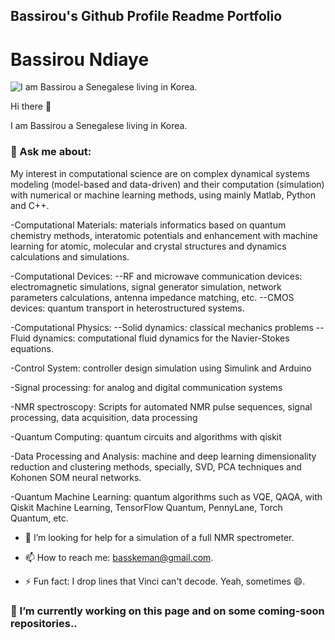 ## Bassirou's Github Profile Readme Portfolio

# Bassirou Ndiaye

![I am Bassirou a Senegalese living in Korea.](https://pbs.twimg.com/profile_banners/377402778/1672025817/1080x360)


Hi there 👋

I am Bassirou a Senegalese living in Korea. 

### 💬 Ask me about:
My interest in computational science are on complex dynamical systems modeling (model-based and data-driven) and their computation (simulation) with numerical or machine learning methods, using mainly Matlab, Python and C++.

-Computational Materials: materials informatics based on quantum chemistry methods, interatomic potentials and enhancement with machine learning for atomic, molecular and crystal structures and dynamics calculations and simulations.

-Computational Devices: 
--RF and microwave communication devices: electromagnetic simulations, signal generator simulation, network parameters calculations, antenna impedance matching, etc.
--CMOS devices: quantum transport in heterostructured systems.

-Computational Physics:
--Solid dynamics: classical mechanics problems
--Fluid dynamics: computational fluid dynamics for the Navier-Stokes equations.

-Control System: controller design simulation using Simulink and Arduino

-Signal processing: for analog and digital communication systems

-NMR spectroscopy:
Scripts for automated NMR pulse sequences, signal processing, data acquisition, data processing

-Quantum Computing: quantum circuits and algorithms with qiskit

-Data Processing and Analysis: machine and deep learning dimensionality reduction and clustering methods, specially, SVD, PCA techniques and Kohonen SOM neural networks.

-Quantum Machine Learning: quantum algorithms such as VQE, QAQA, with Qiskit Machine Learning, TensorFlow Quantum, PennyLane, Torch Quantum, etc.


- 🤔 I’m looking for help for a simulation of a full NMR spectrometer.
- 📫 How to reach me: basskeman@gmail.com.

- ⚡ Fun fact: I drop lines that Vinci can't decode. Yeah, sometimes 😄.

### 🔭 I’m currently working on this page and on some coming-soon repositories..  
